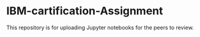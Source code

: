 # IBM-cartification-Assignment
This repository is for uploading Jupyter notebooks for the peers to review.
